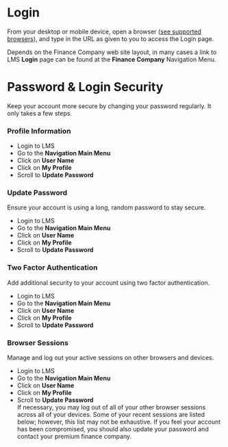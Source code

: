 <h1>Login</h1>

From your desktop or mobile device, open a browser (<a href="/docs#/technology" class="alert-link">see supported browsers</a>), and type in the URL as given to you to access the Login page.

Depends on the Finance Company web site layout, in many cases a link to LMS <b>Login</b> page can be found at the  <b>Finance Company</b> Navigation Menu.


<h1>Password & Login Security</h1>

Keep your account more secure by changing your password regularly. It only takes a few steps.

<h3>Profile Information</h3>

<ul>
	<li>Login to LMS</li>  
	<li>Go to the <b>Navigation Main Menu</b></li>
	<li>Click on <b>User Name</b></li>
	<li>Click on <b>My Profile</b>
	<li>Scroll to <b>Update Password</b></li>
</ul>

<h3>Update Password</h3>
<p>Ensure your account is using a long, random password to stay secure. </p>
<ul>
	<li>Login to LMS</li>  
	<li>Go to the <b>Navigation Main Menu</b></li>
	<li>Click on <b>User Name</b></li>
	<li>Click on <b>My Profile</b>
	<li>Scroll to <b>Update Password</b></li>
</ul>

<h3>Two Factor Authentication </h3>
<p> Add additional security to your account using two factor authentication. </p>
<ul>
	<li>Login to LMS</li>  
	<li>Go to the <b>Navigation Main Menu</b></li>
	<li>Click on <b>User Name</b></li>
	<li>Click on <b>My Profile</b>
	<li>Scroll to <b>Update Password</b></li>
</ul>

<h3>Browser Sessions</h3>
<p> Manage and log out your active sessions on other browsers and devices.</p>
<ul>
	<li>Login to LMS</li>  
	<li>Go to the <b>Navigation Main Menu</b></li>
	<li>Click on <b>User Name</b></li>
	<li>Click on <b>My Profile</b>
	<li>Scroll to <b>Update Password</b></li>
	
<div class="info alert-danger">
	If necessary, you may log out of all of your other browser sessions across all of your devices. Some of your recent sessions are listed below; however, this list may not be exhaustive. If you feel your account has been compromised, you should also update your password and contact your premium finance company</b>.
</div>	
</ul>